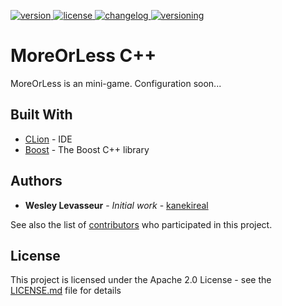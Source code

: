 [version]: https://img.shields.io/badge/Download-v1.0.1-blue.svg
[download]: https://github.com/kanekireal/MoreOrLess/releases/latest
[license]: https://img.shields.io/badge/License-Apache%202.0-lightgrey.svg
[changelog]: https://img.shields.io/badge/Changelog-View-brightgreen.svg
[versioning]: https://img.shields.io/badge/Versioning-View-ff69b4.svg
[ ![version][] ][download]
[ ![license][] ](https://github.com/kanekireal/MoreOrLess/blob/master/LICENSE.md)
[ ![changelog][] ](https://github.com/kanekireal/MoreOrLess/blob/master/CHANGELOG.md)
[ ![versioning][] ](http://semver.org/)

# MoreOrLess C++ 

MoreOrLess is an mini-game.
Configuration soon...

## Built With

* [CLion](https://www.jetbrains.com/clion/) - IDE
* [Boost](https://www.boost.org) - The Boost C++ library

## Authors

* **Wesley Levasseur** - *Initial work* - [kanekireal](https://github.com/kanekireal)

See also the list of [contributors](https://github.com/kanekireal/MoreOrLess/graphs/contributors) who participated in this project.

## License

This project is licensed under the Apache 2.0 License - see the [LICENSE.md](https://github.com/kanekireal/MoreOrLess/blob/master/LICENSE.md) file for details